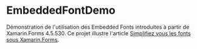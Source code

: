 # EmbeddedFontDemo
Démonstration de l'utilisation des Embedded Fonts introduites à partir de Xamarin.Forms 4.5.530.
Ce projet illustre l'article [Simplifiez vous les fonts sous Xamarin.Forms](https://www.sylvainmoingeon.fr/simplifiez-vous-les-fonts-sous-xamarinforms/).